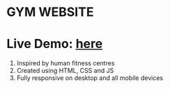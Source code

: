 # GYM WEBSITE 

# Live Demo: [here](https://fullstack-website-development.github.io/gymwebsite.github.io/)

 1. Inspired by human fitness centres
 2. Created using HTML, CSS and JS
 3. Fully responsive on desktop and all mobile devices 
